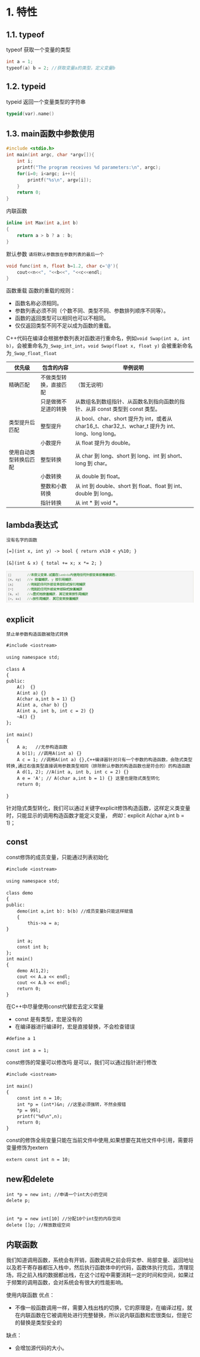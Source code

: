 # 1. 特性

## 1.1. typeof
typeof 获取一个变量的类型
```c++
int a = 1;
typeof(a) b = 2; //获取变量a的类型，定义变量b
```

## 1.2. typeid
typeid 返回一个变量类型的字符串
```C++
typeid(var).name()
```

## 1.3. main函数中参数使用
```C++
#include <stdio.h>
int main(int argc, char *argv[]){
    int i;
    printf("The program receives %d parameters:\n", argc);
    for(i=0; i<argc; i++){
        printf("%s\n", argv[i]);
    }
    return 0;
}
```

内联函数
```C++
inline int Max(int a,int b)
{
    return a > b ? a : b;
}
```

默认参数
`请将默认参数放在参数列表的最后一个`
```C++
void func(int n, float b=1.2, char c='@'){
    cout<<n<<", "<<b<<", "<<c<<endl;
}
```

函数重载
函数的重载的规则：

- 函数名称必须相同。
- 参数列表必须不同（个数不同、类型不同、参数排列顺序不同等）。
- 函数的返回类型可以相同也可以不相同。
- 仅仅返回类型不同不足以成为函数的重载。

C++代码在编译会根据参数列表对函数进行重命名，例如`void Swap(int a, int b)`，会被重命名为`_Swap_int_int`，`void Swap(float x, float y)` 会被重新命名为`_Swap_float_float`



| 优先级                 | 包含的内容             | 举例说明                                                     |
| ---------------------- | ---------------------- | ------------------------------------------------------------ |
| 精确匹配               | 不做类型转换，直接匹配 | （暂无说明）                                                 |
|                        | 只是做微不足道的转换   | 从数组名到数组指针、从函数名到指向函数的指针、从非 const 类型到 const 类型。 |
| 类型提升后匹配         | 整型提升               | 从 bool、char、short 提升为 int，或者从 char16_t、char32_t、wchar_t 提升为 int、long、long long。 |
|                        | 小数提升               | 从 float 提升为 double。                                     |
| 使用自动类型转换后匹配 | 整型转换               | 从 char 到 long、short 到 long、int 到 short、long 到 char。 |
|                        | 小数转换               | 从 double 到 float。                                         |
|                        | 整数和小数转换         | 从 int 到 double、short 到 float、float 到 int、double 到 long。 |
|                        | 指针转换               | 从 int * 到 void *。                                         |


## lambda表达式
`没有名字的函数`

```
[=](int x, int y) -> bool { return x%10 < y%10; }

[&](int & x) { total += x; x *= 2; }
```

![](_v_images/20200405224655179_24698.png)


## explicit
`禁止单参数构造函数被隐式转换`
```
#include <iostream>

using namespace std;

class A
{
public:
    A()  {}
    A(int a) {}
    A(char a,int b = 1) {}
    A(int a, char b) {}
    A(int a, int b, int c = 2) {}
    ~A() {}
};

int main()
{
    A a;   //无参构造函数
    A b(1); //调用A(int a) {}
    A c = 1; //调用A(int a) {},C++编译器针对只有一个参数的构造函数，会隐式类型转换,通过右值类型直接调用参数类型相同（排除默认参数的构造函数也是符合的）的构造函数
    A d(1, 2); //A(int a, int b, int c = 2) {}
    A e = 'A'; // A(char a,int b = 1) {} 这里也是隐式类型转化
    return 0;

}
```
针对隐式类型转化，我们可以通过关键字explicit修饰构造函数，这样定义类变量时，只能显示的调用构造函数才能定义变量，
*例如*：explicit A(char a,int b = 1)；

## const

const修饰的成员变量，只能通过列表初始化
```
#include <iostream>

using namespace std;

class demo
{
public:
    demo(int a,int b): b(b) //成员变量b只能这样赋值
    {
        this->a = a;
}

    int a;
    const int b;
};
int main()
{
    demo A(1,2);
    cout << A.a << endl;
    cout << A.b << endl;
    return 0;
}
```

在C++中尽量使用const代替宏去定义常量
- const 是有类型，宏是没有的
- 在编译器进行编译时，宏是直接替换，不会检查错误

```
#define a 1

const int a = 1;
```

const修饰的常量可以修改吗
是可以，我们可以通过指针进行修改
```
#include <iostream>

int main()
{
    const int n = 10;
    int *p = (int*)&n; //这里必须强转，不然会报错
    *p = 99l;
    printf("%d\n",n);
    return 0;
}
```

const的修饰全局变量只能在当前文件中使用,如果想要在其他文件中引用，需要将变量修饰为extern
```
extern const int n = 10;
```

## new和delete
```
int *p = new int; //申请一个int大小的空间
delete p;


int *p = new int[10] //分配10个int型的内存空间
delete []p; //释放数组空间

```

## 内联函数
我们知道调用函数，系统会有开销，函数调用之前会将实参、局部变量、返回地址以及若干寄存器都压入栈中，然后执行函数体中的代码，函数体执行完后，清理现场，将之前入栈的数据都出栈，在这个过程中需要消耗一定的时间和空间，如果过于频繁的调用函数，会对系统会有很大的性能影响。

使用内联函数
优点：
- 不像一般函数调用一样，需要入栈出栈的切换，它的原理是，在编译过程，就在内联函数在它被调用处进行完整替换，所以说内联函数和宏很类似，但是它的替换是类型安全的

缺点：
- 会增加源代码的大小。